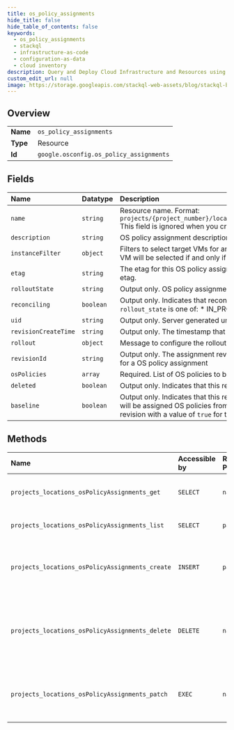 ```yaml
---
title: os_policy_assignments
hide_title: false
hide_table_of_contents: false
keywords:
  - os_policy_assignments
  - stackql
  - infrastructure-as-code
  - configuration-as-data
  - cloud inventory
description: Query and Deploy Cloud Infrastructure and Resources using SQL
custom_edit_url: null
image: https://storage.googleapis.com/stackql-web-assets/blog/stackql-blog-post-featured-image.png
---
```

  
    

## Overview
<table><tbody>
<tr><td><b>Name</b></td><td><code>os_policy_assignments</code></td></tr>
<tr><td><b>Type</b></td><td>Resource</td></tr>
<tr><td><b>Id</b></td><td><code>google.osconfig.os_policy_assignments</code></td></tr>
</tbody></table>

## Fields
| Name | Datatype | Description |
|:-----|:---------|:------------|
| `name` | `string` | Resource name. Format: `projects/{project_number}/locations/{location}/osPolicyAssignments/{os_policy_assignment_id}` This field is ignored when you create an OS policy assignment. |
| `description` | `string` | OS policy assignment description. Length of the description is limited to 1024 characters. |
| `instanceFilter` | `object` | Filters to select target VMs for an assignment. If more than one filter criteria is specified below, a VM will be selected if and only if it satisfies all of them. |
| `etag` | `string` | The etag for this OS policy assignment. If this is provided on update, it must match the server's etag. |
| `rolloutState` | `string` | Output only. OS policy assignment rollout state |
| `reconciling` | `boolean` | Output only. Indicates that reconciliation is in progress for the revision. This value is `true` when the `rollout_state` is one of: * IN_PROGRESS * CANCELLING |
| `uid` | `string` | Output only. Server generated unique id for the OS policy assignment resource. |
| `revisionCreateTime` | `string` | Output only. The timestamp that the revision was created. |
| `rollout` | `object` | Message to configure the rollout at the zonal level for the OS policy assignment. |
| `revisionId` | `string` | Output only. The assignment revision ID A new revision is committed whenever a rollout is triggered for a OS policy assignment |
| `osPolicies` | `array` | Required. List of OS policies to be applied to the VMs. |
| `deleted` | `boolean` | Output only. Indicates that this revision deletes the OS policy assignment. |
| `baseline` | `boolean` | Output only. Indicates that this revision has been successfully rolled out in this zone and new VMs will be assigned OS policies from this revision. For a given OS policy assignment, there is only one revision with a value of `true` for this field. |
## Methods
| Name | Accessible by | Required Params | Description |
|:-----|:--------------|:----------------|:------------|
| `projects_locations_osPolicyAssignments_get` | `SELECT` | `name` | Retrieve an existing OS policy assignment. This method always returns the latest revision. In order to retrieve a previous revision of the assignment, also provide the revision ID in the `name` parameter. |
| `projects_locations_osPolicyAssignments_list` | `SELECT` | `parent` | List the OS policy assignments under the parent resource. For each OS policy assignment, the latest revision is returned. |
| `projects_locations_osPolicyAssignments_create` | `INSERT` | `parent` | Create an OS policy assignment. This method also creates the first revision of the OS policy assignment. This method returns a long running operation (LRO) that contains the rollout details. The rollout can be cancelled by cancelling the LRO. For more information, see [Method: projects.locations.osPolicyAssignments.operations.cancel](https://cloud.google.com/compute/docs/osconfig/rest/v1/projects.locations.osPolicyAssignments.operations/cancel). |
| `projects_locations_osPolicyAssignments_delete` | `DELETE` | `name` | Delete the OS policy assignment. This method creates a new revision of the OS policy assignment. This method returns a long running operation (LRO) that contains the rollout details. The rollout can be cancelled by cancelling the LRO. If the LRO completes and is not cancelled, all revisions associated with the OS policy assignment are deleted. For more information, see [Method: projects.locations.osPolicyAssignments.operations.cancel](https://cloud.google.com/compute/docs/osconfig/rest/v1/projects.locations.osPolicyAssignments.operations/cancel). |
| `projects_locations_osPolicyAssignments_patch` | `EXEC` | `name` | Update an existing OS policy assignment. This method creates a new revision of the OS policy assignment. This method returns a long running operation (LRO) that contains the rollout details. The rollout can be cancelled by cancelling the LRO. For more information, see [Method: projects.locations.osPolicyAssignments.operations.cancel](https://cloud.google.com/compute/docs/osconfig/rest/v1/projects.locations.osPolicyAssignments.operations/cancel). |
